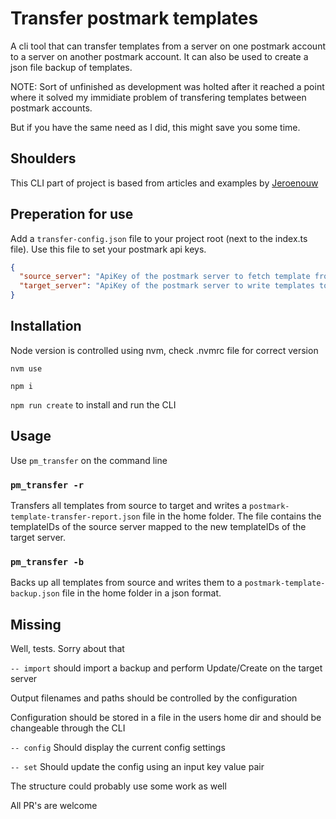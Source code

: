 # Transfer postmark templates

A cli tool that can transfer templates from a server on one postmark account to a server on another postmark account. It can also be used to create a json file backup of templates.

NOTE: Sort of unfinished as development was holted after it reached a point where it solved my immidiate problem of transfering templates between postmark accounts.

But if you have the same need as I did, this might save you some time.

## Shoulders

This CLI part of project is based from articles and examples by [Jeroenouw](https://github.com/jeroenouw)

## Preperation for use

Add a `transfer-config.json` file to your project root (next to the index.ts file). Use this file to set your postmark api keys.

```json
{
  "source_server": "ApiKey of the postmark server to fetch template from",
  "target_server": "ApiKey of the postmark server to write templates to"
}
```

## Installation

Node version is controlled using nvm, check .nvmrc file for correct version

`nvm use`

`npm i`

`npm run create` to install and run the CLI

## Usage

Use `pm_transfer` on the command line

### `pm_transfer -r`

Transfers all templates from source to target and writes a `postmark-template-transfer-report.json` file in the home folder. The file contains the templateIDs of the source server mapped to the new templateIDs of the target server.

### `pm_transfer -b`

Backs up all templates from source and writes them to a `postmark-template-backup.json` file in the home folder in a json format.

## Missing

Well, tests. Sorry about that

`-- import` should import a backup and perform Update/Create on the target server

Output filenames and paths should be controlled by the configuration

Configuration should be stored in a file in the users home dir and should be changeable through the CLI

`-- config` Should display the current config settings

`-- set` Should update the config using an input key value pair

The structure could probably use some work as well

All PR's are welcome
